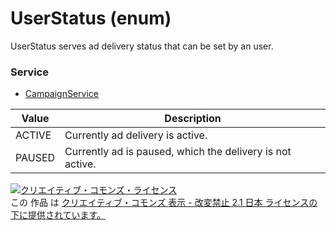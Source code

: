 # UserStatus (enum)
UserStatus serves ad delivery status that can be set by an user.
### Service
+ [CampaignService](../services/CampaignService.md)

| Value | Description | 
|---|---|
| ACTIVE| Currently ad delivery is active. |
| PAUSED| Currently ad is paused, which the delivery is not active. |
<a rel="license" href="http://creativecommons.org/licenses/by-nd/2.1/jp/"><img alt="クリエイティブ・コモンズ・ライセンス" style="border-width:0" src="https://i.creativecommons.org/l/by-nd/2.1/jp/88x31.png" /></a><br />この 作品 は <a rel="license" href="http://creativecommons.org/licenses/by-nd/2.1/jp/">クリエイティブ・コモンズ 表示 - 改変禁止 2.1 日本 ライセンスの下に提供されています。</a>
